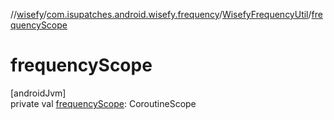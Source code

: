 //[wisefy](../../../index.md)/[com.isupatches.android.wisefy.frequency](../index.md)/[WisefyFrequencyUtil](index.md)/[frequencyScope](frequency-scope.md)

# frequencyScope

[androidJvm]\
private val [frequencyScope](frequency-scope.md): CoroutineScope
